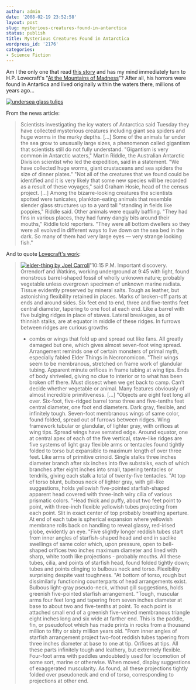 ```yaml
---
author: admin
date: '2008-02-19 23:52:58'
layout: post
slug: mysterious-creatures-found-in-antarctica
status: publish
title: Mysterious Creatures Found in Antarctica
wordpress_id: '2176'
categories:
- Science Fiction
---
```


Am I the only one that read [this
story](http://ap.google.com/article/ALeqM5hIiwv2nRo-eUt2NgxGLnrD-Fnr0gD8UTL23O0)
and has my mind immediately turn to H.P. Lovecraft's "[At the Mountains
of Madness](http://en.wikipedia.org/wiki/At_the_Mountains_of_Madness)"?
After all, his horrors were found in Antartica and lived originally
within the waters there, millions of years ago...

[![undersea glass
tulips](http://farm3.static.flickr.com/2209/2278519809_d61557d6e7_o.jpg)](http://www.flickr.com/photos/albill/2278519809/ "undersea glass tulips")

From the news article:

> Scientists investigating the icy waters of Antarctica said Tuesday
> they have collected mysterious creatures including giant sea spiders
> and huge worms in the murky depths. [...] Some of the animals far
> under the sea grow to unusually large sizes, a phenomenon called
> gigantism that scientists still do not fully understand. "Gigantism is
> very common in Antarctic waters," Martin Riddle, the Australian
> Antarctic Division scientist who led the expedition, said in a
> statement. "We have collected huge worms, giant crustaceans and sea
> spiders the size of dinner plates." "Not all of the creatures that we
> found could be identified and it is very likely that some new species
> will be recorded as a result of these voyages," said Graham Hosie,
> head of the census project. [...] Among the bizarre-looking creatures
> the scientists spotted were tunicates, plankton-eating animals that
> resemble slender glass structures up to a yard tall "standing in
> fields like poppies," Riddle said. Other animals were equally
> baffling. "They had fins in various places, they had funny dangly bits
> around their mouths," Riddle told reporters. "They were all bottom
> dwellers so they were all evolved in different ways to live down on
> the sea bed in the dark. So many of them had very large eyes — very
> strange looking fish."

And to quote [Lovecraft's
work](http://www.dagonbytes.com/thelibrary/lovecraft/mountainsofmaddness.htm):

> [![elder-thing by Joel
> Carroll](http://farm3.static.flickr.com/2024/2279301910_d9f700a42c_o.gif)](http://www.flickr.com/photos/albill/2279301910/ "elder-thing by Joel Carroll")"10:15
> P.M. Important discovery. Orrendorf and Watkins, working underground
> at 9:45 with light, found monstrous barrel-shaped fossil of wholly
> unknown nature; probably vegetable unless overgrown specimen of
> unknown marine radiata. Tissue evidently preserved by mineral salts.
> Tough as leather, but astonishing flexibility retained in places.
> Marks of broken-off parts at ends and around sides. Six feet end to
> end, three and five-tenths feet central diameter, tapering to one foot
> at each end. Like a barrel with five bulging ridges in place of
> staves. Lateral breakages, as of thinnish stalks, are at equator in
> middle of these ridges. In furrows between ridges are curious growths
> - combs or wings that fold up and spread out like fans. All greatly
> damaged but one, which gives almost seven-foot wing spread.
> Arrangement reminds one of certain monsters of primal myth, especially
> fabled Elder Things in Necronomicon. "Their wings seem to be
> membranous, stretched on frame work of glandular tubing. Apparent
> minute orifices in frame tubing at wing tips. Ends of body shriveled,
> giving no clue to interior or to what has been broken off there. Must
> dissect when we get back to camp. Can’t decide whether vegetable or
> animal. Many features obviously of almost incredible primitiveness.
> [...] "Objects are eight feet long all over. Six-foot, five-ridged
> barrel torso three and five-tenths feet central diameter, one foot end
> diameters. Dark gray, flexible, and infinitely tough. Seven-foot
> membranous wings of same color, found folded, spread out of furrows
> between ridges. Wing framework tubular or glandular, of lighter gray,
> with orifices at wing tips. Spread wings have serrated edge. Around
> equator, one at central apex of each of the five vertical, stave-like
> ridges are five systems of light gray flexible arms or tentacles found
> tightly folded to torso but expansible to maximum length of over three
> feet. Like arms of primitive crinoid. Single stalks three inches
> diameter branch after six inches into five substalks, each of which
> branches after eight inches into small, tapering tentacles or
> tendrils, giving each stalk a total of twenty-five tentacles. "At top
> of torso blunt, bulbous neck of lighter gray, with gill-like
> suggestions, holds yellowish five-pointed starfish-shaped apparent
> head covered with three-inch wiry cilia of various prismatic colors.
> "Head thick and puffy, about two feet point to point, with three-inch
> flexible yellowish tubes projecting from each point. Slit in exact
> center of top probably breathing aperture. At end of each tube is
> spherical expansion where yellowish membrane rolls back on handling to
> reveal glassy, red-irised globe, evidently an eye. "Five slightly
> longer reddish tubes start from inner angles of starfish-shaped head
> and end in saclike swellings of same color which, upon pressure, open
> to bell-shaped orifices two inches maximum diameter and lined with
> sharp, white tooth like projections - probably mouths. All these
> tubes, cilia, and points of starfish head, found folded tightly down;
> tubes and points clinging to bulbous neck and torso. Flexibility
> surprising despite vast toughness. "At bottom of torso, rough but
> dissimilarly functioning counterparts of head arrangements exist.
> Bulbous light-gray pseudo-neck, without gill suggestions, holds
> greenish five-pointed starfish arrangement. "Tough, muscular arms four
> feet long and tapering from seven inches diameter at base to about two
> and five-tenths at point. To each point is attached small end of a
> greenish five-veined membranous triangle eight inches long and six
> wide at farther end. This is the paddle, fin, or pseudofoot which has
> made prints in rocks from a thousand million to fifty or sixty million
> years old. "From inner angles of starfish arrangement project two-foot
> reddish tubes tapering from three inches diameter at base to one at
> tip. Orifices at tips. All these parts infinitely tough and leathery,
> but extremely flexible. Four-foot arms with paddles undoubtedly used
> for locomotion of some sort, marine or otherwise. When moved, display
> suggestions of exaggerated muscularity. As found, all these
> projections tightly folded over pseudoneck and end of torso,
> corresponding to projections at other end.
